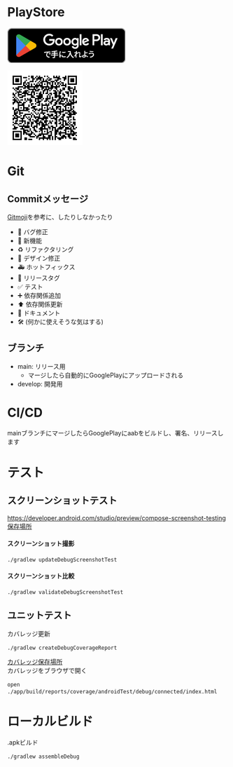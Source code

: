 # PlayStore
[![ToPlayStore](play_store_image/GetItOnGooglePlay_Badge_Web_color_Japanese.png)](https://play.google.com/store/apps/details?id=com.akaiyukiusagi.quicktodo)  

![ToPlayStoreQR](play_store_image/todo_app_download.png)

# Git
## Commitメッセージ
[Gitmoji](https://gitmoji.dev/)を参考に、したりしなかったり

- 🐛 バグ修正
- 🚀 新機能
- ♻️ リファクタリング
- 🎨 デザイン修正
- 🚑 ホットフィックス
- 🔖 リリースタグ
- ✅ テスト
- ➕ 依存関係追加
- ⬆️ 依存関係更新
- 📝 ドキュメント
- 🛠️ (何かに使えそうな気はする)

## ブランチ
- main: リリース用
  - マージしたら自動的にGooglePlayにアップロードされる
- develop: 開発用


# CI/CD
mainブランチにマージしたらGooglePlayにaabをビルドし、署名、リリースします


# テスト
## スクリーンショットテスト
https://developer.android.com/studio/preview/compose-screenshot-testing  
[保存場所](app/src/debug/screenshotTest/reference)

#### スクリーンショット撮影
```
./gradlew updateDebugScreenshotTest
```

#### スクリーンショット比較
```
./gradlew validateDebugScreenshotTest
```

## ユニットテスト

カバレッジ更新
```
./gradlew createDebugCoverageReport
```

[カバレッジ保存場所](./app/build/reports/coverage/androidTest/debug/connected/index.html)  
カバレッジをブラウザで開く
```
open ./app/build/reports/coverage/androidTest/debug/connected/index.html
```

# ローカルビルド
.apkビルド
```
./gradlew assembleDebug
```